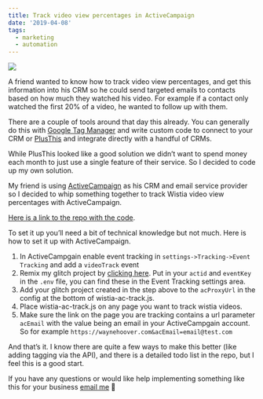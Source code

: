 ```yaml
---
title: Track video view percentages in ActiveCampaign
date: '2019-04-08'
tags:
  - marketing
  - automation
---
```


<img src="https://res.cloudinary.com/wayneslife/image/upload/v1587251618/Group_1_fzr15z.png">

A friend wanted to know how to track video view percentages, and get this information into his CRM so he could send targeted emails to contacts based on how much they watched his video. For example if a contact only watched the first 20% of a video, he wanted to follow up with them.

There are a couple of tools around that day this already. You can generally do this with [Google Tag Manager](https://www.analyticsmania.com/post/google-tag-manager-video-tracking/) and write custom code to connect to your CRM or [PlusThis](https://www.plusthis.com/tools/50-video-triggers?ac=sgvdz5) and integrate directly with a handful of CRMs.

While PlusThis looked like a good solution we didn’t want to spend money each month to just use a single feature of their service. So I decided to code up my own solution.

My friend is using [ActiveCampaign](https://www.activecampaign.com/?_r=WN36PB97) as his CRM and email service provider so I decided to whip something together to track Wistia video view percentages with ActiveCampaign.

[Here is a link to the repo with the code](https://github.com/waynehoover/wistia-ac-track).

To set it up you’ll need a bit of technical knowledge but not much. Here is how to set it up with ActiveCampaign.

1.  In ActiveCampgain enable event tracking in `settings->Tracking->Event Tracking` and add a `videoTrack` event
2.  Remix my glitch project by [clicking here](https://glitch.com/edit/#!/remix/wistia-ac). Put in your `actid` and `eventKey` in the `.env` file, you can find these in the Event Tracking settings area.
3.  Add your glitch project created in the step above to the `acProxyUrl` in the config at the bottom of wistia-ac-track.js.
4.  Place wistia-ac-track.js on any page you want to track wistia videos.
5.  Make sure the link on the page you are tracking contains a url parameter `acEmail` with the value being an email in your ActiveCampgain account. So for example `https://waynehoover.com&acEmail=email@test.com`

And that’s it. I know there are quite a few ways to make this better (like adding tagging via the API), and there is a detailed todo list in the repo, but I feel this is a good start.

If you have any questions or would like help implementing something like this for your business [email me](mailto:w@waynehoover.com) 👋
